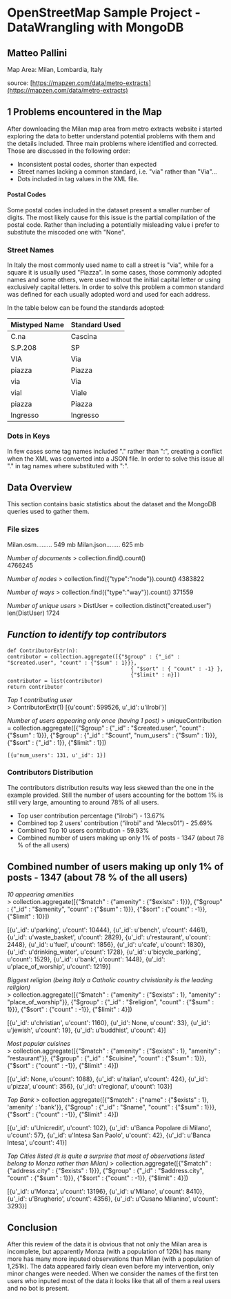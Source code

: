 # OpenStreetMap Sample Project - DataWrangling with MongoDB
## Matteo Pallini

Map Area: Milan, Lombardia, Italy

source:
[https://mapzen.com/data/metro-extracts](https://mapzen.com/data/metro-extracts)

## 1 Problems encountered in the Map
After downloading the Milan map area from metro extracts website i started exploring the data to better understand potential problems with them and the details included. Three main problems where identified and corrected. Those are discussed in the following order:
* Inconsistent postal codes, shorter than expected
* Street names lacking a common standard, i.e. "via" rather than "Via"...
* Dots included in tag values in the XML file. 

#### Postal Codes
Some postal codes included in the dataset present a smaller number of digits. The most likely cause for this issue is the partial compilation of the postal code. Rather than including a potentially misleading value i prefer to substitute the miscoded one with "None".

### Street Names
In Italy the most commonly used name to call a street is "via", while for a square it is usually used "Piazza". In some cases, those commonly adopted names and some others, were used without the initial capital letter or using exclusively capital letters. In order to solve this problem a common standard was defined for each usually adopted word and used for each address.

In the table below can be found the standards adopted:

| Mistyped Name | Standard Used |
|---------------|:--------------|
| C.na | Cascina |
| S.P.208 | SP |
| VIA  | Via |
| piazza | Piazza |
| via | Via |
| vial | Viale |
| piazza | Piazza |
| Ingresso | Ingresso |


### Dots in Keys
In few cases some tag names included "." rather than ":", creating a conflict when the XML was converted into a JSON file. In order to solve this issue all "." in tag names where substituted with ":".

## Data Overview
This section contains basic statistics about the dataset and the MongoDB queries used to gather them.

### File sizes

Milan.osm......... 549 mb
Milan.json........ 625 mb

*Number of documents*
	> collection.find().count()                                                
	4766245
                                      
*Number of nodes*
	> collection.find({"type":"node"}).count()
	4383822

*Number of ways*
	> collection.find({"type":"way"}).count()
	371559
                                               
*Number of unique users*
	> DistUser = collection.distinct("created.user")
	len(DistUser)
	1724


                                              
## *Function to identify top contributors*
	def ContributorExtr(n):
	contributor = collection.aggregate([{"$group" : {"_id" : "$created.user", "count" : {"$sum" : 1}}}, 
											{ "$sort" : { "count" : -1} },
											{"$limit" : n}])                                              
	contributor = list(contributor)
	return contributor
	
*Top 1 contributing user*	
	> ContributorExtr(1)
	[{u'count': 599526, u'_id': u'ilrobi'}]

                                                
*Number of users appearing only once (having 1 post)*
	> uniqueContribution = collection.aggregate([{"$group" : {"_id" : "$created.user", "count" : {"$sum" : 1}}}, 
												{"$group" : {"_id" : "$count", "num_users" : {"$sum" : 1}}}, 
												{"$sort" : {"_id" : 1}}, 
												{"$limit" : 1}])

	[{u'num_users': 131, u'_id': 1}]



### Contributors Distribution
The contributors distribution results way less skewed than the one in the example provided. Still the number of users accounting for the bottom 1% is still very large, amounting to around 78% of all users.

* Top user contribution percentage (“ilrobi”) - 13.67%
* Combined top 2 users' contribution (“ilrobi” and “Alecs01”) - 25.69% 
* Combined Top 10 users contribution - 59.93%
* Combined number of users making up only 1% of posts - 1347 (about 78 % of the all users)

## Combined number of users making up only 1% of posts - 1347 (about 78 % of the all users)

*10 appearing amenities*                                            
	> collection.aggregate([{"$match" : {"amenity" : {"$exists" : 1}}},
								 		{"$group" : {"_id" : "$amenity", "count" : {"$sum" : 1}}}, 
					 					{"$sort" : {"count" : -1}}, 
					 					{"$limit" : 10}])                       
 
[{u'_id': u'parking', u'count': 10444},
 {u'_id': u'bench', u'count': 4461},
 {u'_id': u'waste_basket', u'count': 2829},
 {u'_id': u'restaurant', u'count': 2448},
 {u'_id': u'fuel', u'count': 1856},
 {u'_id': u'cafe', u'count': 1830},
 {u'_id': u'drinking_water', u'count': 1728},
 {u'_id': u'bicycle_parking', u'count': 1529},
 {u'_id': u'bank', u'count': 1448},
 {u'_id': u'place_of_worship', u'count': 1219}]                      
                                              
*Biggest religion (being Italy a Catholic country christianity is the leading religion)*                                               
	> collection.aggregate([{"$match" : {"amenity" : {"$exists" : 1}, "amenity" : "place_of_worship"}},
              				      		{"$group" : {"_id" : "$religion", "count" : {"$sum" : 1}}},
                        				{"$sort" : {"count" : -1}}, 
                        				{"$limit" : 4}])

[{u'_id': u'christian', u'count': 1160},
 {u'_id': None, u'count': 33},
 {u'_id': u'jewish', u'count': 19},
 {u'_id': u'buddhist', u'count': 4}]

                                                                                    
*Most popular cuisines*                                               
	> collection.aggregate([{"$match" : {"amenity" : {"$exists" : 1}, "amenity" : "restaurant"}}, 
										{"$group" : {"_id" : "$cuisine", "count" : {"$sum" : 1}}},
										{"$sort" : {"count" : -1}}, 
										{"$limit" : 4}])

[{u'_id': None, u'count': 1088},
 {u'_id': u'italian', u'count': 424},
 {u'_id': u'pizza', u'count': 356},
 {u'_id': u'regional', u'count': 103}]       		


*Top Bank*
	> collection.aggregate([{"$match" : {"name" : {"$exists" : 1}, 'amenity' : 'bank'}},
								 	{"$group" : {"_id" : "$name", "count" : {"$sum" : 1}}}, 
					 				{"$sort" : {"count" : -1}}, 
					 				{"$limit" : 4}])

[{u'_id': u'Unicredit', u'count': 102},
 {u'_id': u'Banca Popolare di Milano', u'count': 57},
 {u'_id': u'Intesa San Paolo', u'count': 42},
 {u'_id': u'Banca Intesa', u'count': 41}]

*Top Cities listed (it is quite a surprise that most of observations listed belong to Monza rather than Milan)*
	> collection.aggregate([{"$match" : {"address.city" : {"$exists" : 1}}},
								 		{"$group" : {"_id" : "$address.city", "count" : {"$sum" : 1}}}, 
					 					{"$sort" : {"count" : -1}}, 
					 					{"$limit" : 4}])

[{u'_id': u'Monza', u'count': 13196},
 {u'_id': u'Milano', u'count': 8410},
 {u'_id': u'Brugherio', u'count': 4356},
 {u'_id': u'Cusano Milanino', u'count': 3293}]


## Conclusion

After this review of the data it is obvious that not only the Milan area is incomplete, but apparently Monza (with a population of 120k) has many more has many more inputed observations than Milan (with a population of 1,251k). The data appeared fairly clean even before my intervention, only minor changes were needed. When we consider the names of the first ten users who inputed most of the data it looks like that all of them a real users and no bot is present.



